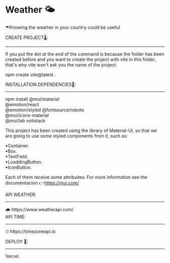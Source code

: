 # Weather 🌤
☂Knowing the weather in your country could be useful

CREATE PROJECT🌡:
<hr>


If you put the dot at the end of the command is because  the folder has been created before and you want to create the project with vite in this folder, that's why vite won't ask you the name of the project.

 npm create vite@latest . 

INSTALLATION DEPENDENCIES🔧:
<hr>


npm install @mui/material 
</br>
@emotion/react 
</br>
@emotion/styled @fontsource/roboto 
</br>
@mui/icons-material 
</br>
@mui/lab notistack

This project has been created using the library of Material-UI, so that we are going to use some styled components from it, such as:

▪Container.
</br>
▪Box.
</br>
▪TextField.
</br>
▪LoaddingButton.
</br>
▪IconButton.

Each of them receive some attribuites. For more information see the documentacion 👉https://mui.com/

API WEATHER:
<hr>
🌧 https://www.weatherapi.com/
</br>
API TIME:
<hr>
⏱ https://timezoneapi.io
</br>

DEPLOY 🚀:
<hr>
Vercel.

